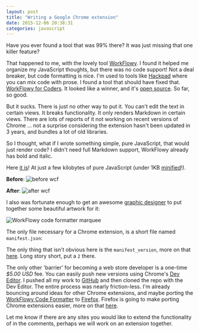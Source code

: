 ```yaml
---
layout: post
title: "Writing a Google Chrome extension"
date: 2015-12-06 20:38:31
categories: javascript
---
```


Have you ever found a tool that was 99% there? It was just missing that one killer feature?

That happened to me, with the lovely tool [WorkFlowy](https://workflowy.com/). I found it helped me organize my JavaScript thoughts, but there was no code support! Not a deal breaker, but code formatting is nice. I'm used to tools like [Hackpad](https://hackpad.com) where you can mix code with prose. I found a tool that should have fixed that. [WorkFlowy for Coders](https://chrome.google.com/webstore/detail/workflowy-for-coders/hogpngcijkfmbfijfkaapeejhijipddp?hl=en-GB). It looked like a winner, and it's [open source](https://github.com/medovob/workflowy-for-coders). So far, so good.

But it sucks. There is just no other way to put it. You can't edit the text in certain views. It breaks functionality. It only renders Markdown in certain views. There are lots of reports of it not working on recent versions of Chrome ... not a surprise considering the extension hasn't been updated in 3 years, and bundles a lot of old libraries.

So I thought, what if I wrote something simple, pure JavaScript, that would just render code? I didn't need full Markdown support, WorkFlowy already has bold and italic.

Here [it is](https://github.com/ryanpcmcquen/workflowyCodeFormatter)! At just a few kilobytes of pure JavaScript (under 1KB [minified](https://github.com/ryanpcmcquen/workflowyCodeFormatter/blob/master/workflowyCodeFormatter.min.js)!).

**Before**:
![before wcf](https://raw.githubusercontent.com/ryanpcmcquen/workflowyCodeFormatter/master/before_WCF__1.jpg)

**After**:
![after wcf](https://raw.githubusercontent.com/ryanpcmcquen/workflowyCodeFormatter/master/after_WCF__1.jpg)

I also was fortunate enough to get an awesome [graphic designer](http://www.corriblair.com/) to put together some beautiful artwork for it:

![WorkFlowy code formatter marquee](https://raw.githubusercontent.com/ryanpcmcquen/workflowyCodeFormatter/master/wcf_marquee.png)

The only file necessary for a Chrome extension, is a short file named `manifest.json`:

<script src="https://gist-it.appspot.com/https://github.com/ryanpcmcquen/workflowyCodeFormatter/blob/master/manifest.json"></script>

The only thing that isn't obvious here is the `manifest_version`, more on that [here](https://developer.chrome.com/extensions/manifestVersion). Long story short, put a `2` there.

The only other 'barrier' for becoming a web store developer is a one-time *$5.00 USD* fee. You can easily push new versions using Chrome's [Dev Editor](https://chrome.google.com/webstore/detail/chrome-dev-editor-develop/pnoffddplpippgcfjdhbmhkofpnaalpg?hl=en). I pushed all my work to [GitHub](https://github.com/) and then cloned the repo with the Dev Editor. The entire process was nearly friction-less. I'm already bouncing around ideas for other Chrome extensions, and maybe porting the [WorkFlowy Code Formatter](https://github.com/ryanpcmcquen/workflowyCodeFormatter) to [Firefox](https://www.mozilla.org/en-US/firefox/desktop/). Firefox is going to make porting Chrome extensions easier, more on that [here](https://hacks.mozilla.org/2015/10/porting-chrome-extensions-to-firefox-with-webextensions/).

Let me know if there are any sites you would like to extend the functionality of in the comments, perhaps we will work on an extension together.
